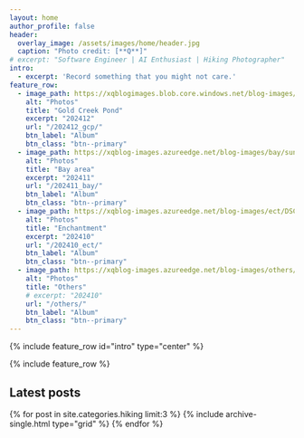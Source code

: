```yaml
---
layout: home
author_profile: false
header:
  overlay_image: /assets/images/home/header.jpg
  caption: "Photo credit: [**Q**]"
# excerpt: "Software Engineer | AI Enthusiast | Hiking Photographer"
intro: 
  - excerpt: 'Record something that you might not care.'
feature_row:
  - image_path: https://xqblogimages.blob.core.windows.net/blog-images/gcp/DSC00047.webp
    alt: "Photos"
    title: "Gold Creek Pond"
    excerpt: "202412"
    url: "/202412_gcp/"
    btn_label: "Album"
    btn_class: "btn--primary"
  - image_path: https://xqblog-images.azureedge.net/blog-images/bay/sunrise/DSC09937-Enhanced-NR.webp
    alt: "Photos"
    title: "Bay area"
    excerpt: "202411"
    url: "/202411_bay/"
    btn_label: "Album"
    btn_class: "btn--primary"
  - image_path: https://xqblog-images.azureedge.net/blog-images/ect/DSC09843-2.webp
    alt: "Photos"
    title: "Enchantment"
    excerpt: "202410"
    url: "/202410_ect/"
    btn_label: "Album"
    btn_class: "btn--primary"
  - image_path: https://xqblog-images.azureedge.net/blog-images/others/DSC09012-Enhanced-NR.webp
    alt: "Photos"
    title: "Others"
    # excerpt: "202410"
    url: "/others/"
    btn_label: "Album"
    btn_class: "btn--primary"
---
```


{% include feature_row id="intro" type="center" %}

{% include feature_row %}

<div class="latest-posts">
  <h2>Latest posts</h2>
  {% for post in site.categories.hiking limit:3 %}
    {% include archive-single.html type="grid" %}
  {% endfor %}
</div>